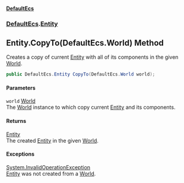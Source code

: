 #### [DefaultEcs](./index.md 'index')
### [DefaultEcs](./DefaultEcs.md 'DefaultEcs').[Entity](./DefaultEcs-Entity.md 'DefaultEcs.Entity')
## Entity.CopyTo(DefaultEcs.World) Method
Creates a copy of current [Entity](./DefaultEcs-Entity.md 'DefaultEcs.Entity') with all of its components in the given [World](./DefaultEcs-World.md 'DefaultEcs.World').  
```csharp
public DefaultEcs.Entity CopyTo(DefaultEcs.World world);
```
#### Parameters
<a name='DefaultEcs-Entity-CopyTo(DefaultEcs-World)-world'></a>
`world` [World](./DefaultEcs-World.md 'DefaultEcs.World')  
The [World](./DefaultEcs-World.md 'DefaultEcs.World') instance to which copy current [Entity](./DefaultEcs-Entity.md 'DefaultEcs.Entity') and its components.  
  
#### Returns
[Entity](./DefaultEcs-Entity.md 'DefaultEcs.Entity')  
The created [Entity](./DefaultEcs-Entity.md 'DefaultEcs.Entity') in the given [World](./DefaultEcs-World.md 'DefaultEcs.World').  
#### Exceptions
[System.InvalidOperationException](https://docs.microsoft.com/en-us/dotnet/api/System.InvalidOperationException 'System.InvalidOperationException')  
[Entity](./DefaultEcs-Entity.md 'DefaultEcs.Entity') was not created from a [World](./DefaultEcs-World.md 'DefaultEcs.World').  
